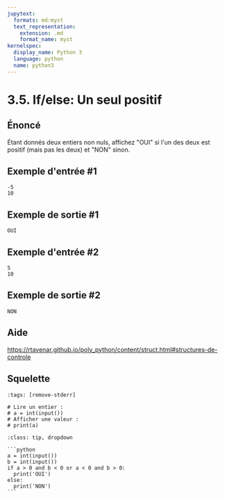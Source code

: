 ```yaml
---
jupytext:
  formats: md:myst
  text_representation:
    extension: .md
    format_name: myst
kernelspec:
  display_name: Python 3
  language: python
  name: python3
---
```


# 3.5. If/else: Un seul positif

## **Énoncé**

Étant donnés deux entiers non nuls, affichez "OUI" si l'un des deux est positif (mais pas les deux) et "NON" sinon.

## Exemple d'entrée #1

```
-5
10
```

## Exemple de sortie #1

```
OUI
```

## Exemple d'entrée #2

```
5
10
```

## Exemple de sortie #2

```
NON
```

## Aide

https://rtavenar.github.io/poly_python/content/struct.html#structures-de-controle

## Squelette

```{code-cell} python
:tags: [remove-stderr]

# Lire un entier :
# a = int(input())
# Afficher une valeur :
# print(a)
```

````{admonition} Cliquez ici pour voir la solution
:class: tip, dropdown

```python
a = int(input())
b = int(input())
if a > 0 and b < 0 or a < 0 and b > 0:
  print('OUI')
else:
  print('NON')
```
````
